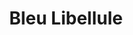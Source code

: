 ---
title: "Bleu Libellule"
url: /lescure-dalbigeois/bleu-libellule/
shop: fournitures pour coiffeurs
---